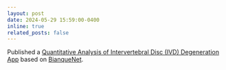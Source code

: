 ```yaml
---
layout: post
date: 2024-05-29 15:59:00-0400
inline: true
related_posts: false
---
```


Published a [Quantitative Analysis of Intervertebral Disc (IVD) Degeneration App](https://github.com/alex-bene/BianqueNet) based on [BianqueNet](https://pubmed.ncbi.nlm.nih.gov/35149684/).
